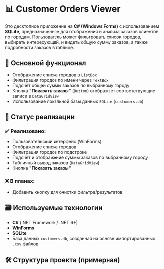 # 📊 Customer Orders Viewer

Это десктопное приложение на **C# (Windows Forms)** с использованием **SQLite**, предназначенное для отображения и анализа заказов клиентов по городам. Пользователь может фильтровать список городов, выбирать интересующий, и видеть общую сумму заказов, а также подробности заказов в таблице.

## 🧩 Основной функционал

- Отображение списка городов в `ListBox`
- Фильтрация городов по имени через `TextBox`
- Подсчёт общей суммы заказов по выбранному городу
- Кнопка **"Показать заказы"** (`Button`) отображает соответствующие записи в `DataGridView`
- Использование локальной базы данных `SQLite` (`customers.db`)

## 📌 Статус реализации

### ✅ Реализовано:
- Пользовательский интерфейс (WinForms)
- Отображение списка городов
- Фильтрация городов по подстроке
- Подсчёт и отображение суммы заказов по выбранному городу
- Табличный вывод заказов (`DataGridView`)
- Кнопка **"Показать заказы"**

### ❌ В планах:
- Добавить кнопку для очистки фильтра/результатов

## 🗃 Используемые технологии

- **C#** (.NET Framework / .NET 6+)
- **WinForms**
- **SQLite**
- База данных `customers.db`, созданная на основе импортированных `.csv` файлов

## 🛠 Структура проекта (примерная)

